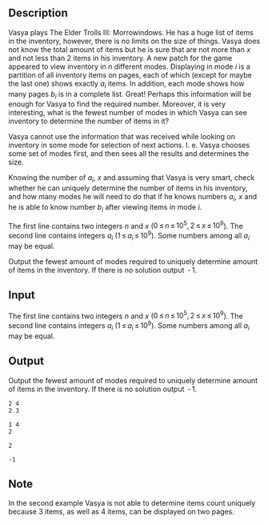 ## Description

<div><p>Vasya plays The Elder Trolls III: Morrowindows. He has a huge list of items in the inventory, however, there is no limits on the size of things. Vasya does not know the total amount of items but he is sure that are not more than <span class="tex-span"><i>x</i></span> and not less than <span class="tex-span">2</span> items in his inventory. A new patch for the game appeared to view inventory in <span class="tex-span"><i>n</i></span> different modes. Displaying in mode <span class="tex-span"><i>i</i></span> is a partition of all inventory items on pages, each of which (except for maybe the last one) shows exactly <span class="tex-span"><i>a</i><sub class="lower-index"><i>i</i></sub></span> items. In addition, each mode shows how many pages <span class="tex-span"><i>b</i><sub class="lower-index"><i>i</i></sub></span> is in a complete list. Great! Perhaps this information will be enough for Vasya to find the required number. Moreover, it is very interesting, what is the fewest number of modes in which Vasya can see inventory to determine the number of items in it?</p><p><span class="tex-font-style-bf">Vasya cannot use the information that was received while looking on inventory in some mode for selection of next actions. I. e. Vasya chooses some set of modes first, and then sees all the results and determines the size.</span></p><p>Knowing the number of <span class="tex-span"><i>a</i><sub class="lower-index"><i>i</i></sub></span>, <span class="tex-span"><i>x</i></span> and assuming that Vasya is very smart, check whether he can uniquely determine the number of items in his inventory, and how many modes he will need to do that if he knows numbers <span class="tex-span"><i>a</i><sub class="lower-index"><i>i</i></sub></span>, <span class="tex-span"><i>x</i></span> and he is able to know number <span class="tex-span"><i>b</i><sub class="lower-index"><i>i</i></sub></span> after viewing items in mode <span class="tex-span"><i>i</i></span>.</p></div><div class="input-specification"><p>The first line contains two integers <span class="tex-span"><i>n</i></span> and <span class="tex-span"><i>x</i></span> (<span class="tex-span">0 ≤ <i>n</i> ≤ 10<sup class="upper-index">5</sup>, 2 ≤ <i>x</i> ≤ 10<sup class="upper-index">9</sup></span>). The second line contains integers <span class="tex-span"><i>a</i><sub class="lower-index"><i>i</i></sub></span> (<span class="tex-span">1 ≤ <i>a</i><sub class="lower-index"><i>i</i></sub> ≤ 10<sup class="upper-index">9</sup></span>). Some numbers among all <span class="tex-span"><i>a</i><sub class="lower-index"><i>i</i></sub></span> may be equal.</p></div><div class="output-specification"><p>Output the fewest amount of modes required to uniquely determine amount of items in the inventory. If there is no solution output <span class="tex-span"> - 1</span>.</p></div>

## Input

<p>The first line contains two integers <span class="tex-span"><i>n</i></span> and <span class="tex-span"><i>x</i></span> (<span class="tex-span">0 ≤ <i>n</i> ≤ 10<sup class="upper-index">5</sup>, 2 ≤ <i>x</i> ≤ 10<sup class="upper-index">9</sup></span>). The second line contains integers <span class="tex-span"><i>a</i><sub class="lower-index"><i>i</i></sub></span> (<span class="tex-span">1 ≤ <i>a</i><sub class="lower-index"><i>i</i></sub> ≤ 10<sup class="upper-index">9</sup></span>). Some numbers among all <span class="tex-span"><i>a</i><sub class="lower-index"><i>i</i></sub></span> may be equal.</p>

## Output

<p>Output the fewest amount of modes required to uniquely determine amount of items in the inventory. If there is no solution output <span class="tex-span"> - 1</span>.</p>





```input1
2 4
2 3

```




```input2
1 4
2

```




```output1
2

```




```output2
-1

```



## Note

<p>In the second example Vasya is not able to determine items count uniquely because 3 items, as well as 4 items, can be displayed on two pages.</p>
